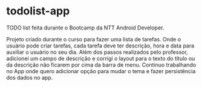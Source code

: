 # todolist-app
TODO list feita durante o Bootcamp da NTT Android Developer.

Projeto criado durante o curso para fazer uma lista de tarefas. Onde o usuário pode criar tarefas, cada tarefa deve ter descrição, hora e data para auxiliar o usuário no seu dia. 
Além dos passos realizados pelo professor, adicionei um campo de descrição e corrigi o layout para o texto do título ou da descrição não ficarem por cima da barra de menu. 
Continuo trabalhando no App onde quero adicionar opção para mudar o tema e fazer persistência dos dados no app.
